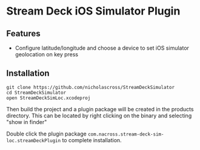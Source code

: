 # Stream Deck iOS Simulator Plugin

## Features

 - Configure latitude/longitude and choose a device to set iOS simulator geolocation on key press
 
## Installation

```
git clone https://github.com/nicholascross/StreamDeckSimulator
cd StreamDeckSimulator
open StreamDeckSimLoc.xcodeproj
```

Then build the project and a plugin package will be created in the products directory.  This can be located by right clicking on the binary and selecting "show in finder"

Double click the plugin package `com.nacross.stream-deck-sim-loc.streamDeckPlugin` to complete installation.
